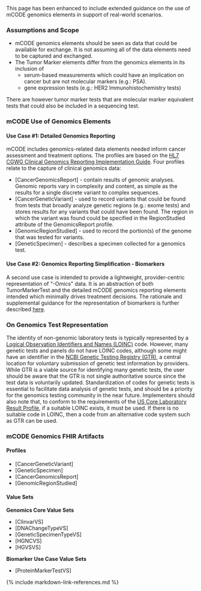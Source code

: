 <div markdown="1" class="note">
This page has been enhanced to include extended guidance on the use of mCODE genomics elements in support of real-world scenarios. 
</div>

### Assumptions and Scope

* mCODE genomics elements should be seen as data that could be available for exchange. It is not assuming all of the data elements need to be captured and exchanged. 
* The Tumor Marker elements differ from the genomics elements in its inclusion of 
  * serum-based measurements which could have an implication on cancer but are not molecular markers (e.g.: PSA).
  * gene expression tests (e.g.: HER2 Immunohistochemistry tests)

There are however tumor marker tests that are molecular marker equivalent tests that could also be included in a sequencing test.

### mCODE Use of Genomics Elements

#### Use Case #1: Detailed Genomics Reporting

mCODE includes genomics-related data elements needed inform cancer assessment and treatment options. The profiles are based on the [HL7 CGWG Clinical Genomics Reporting Implementation Guide](http://hl7.org/fhir/uv/genomics-reporting/index.html). Four profiles relate to the capture of clinical genomics data:

* [CancerGenomicsReport] - contain results of genomic analyses. Genomic reports vary in complexity and content, as simple as the results for a single discrete variant to complex sequences.
* [CancerGeneticVariant] - used to record variants that could be found from tests that broadly analyze genetic regions (e.g.: exome tests) and stores results for any variants that could have been found. The region in which the variant was found could be specified in the RegionStudied attribute of the GenomicsReport profile.
* [GenomicRegionStudied] - used to record the portion(s) of the genome that was tested for variants.
* [GeneticSpecimen] - describes a specimen collected for a genomics test.

#### Use Case #2: Genomics Reporting Simplification - Biomarkers

A second use case is intended to provide a lightweight, provider-centric representation of "-Omics" data. It is an abstraction of both TumorMarkerTest and the detailed mCODE genomics reporting elements intended which minimally drives treatment decisions. The rationale and supplemental guidance for the representation of biomarkers is further described [here](biomarker.html).

### On Genomics Test Representation

The identity of non-genomic laboratory tests is typically represented by a [Logical Observation Identifiers and Names (LOINC)](https://loinc.org/) code. However, many genetic tests and panels do not have LOINC codes, although some might have an identifier in the [NCBI Genetic Testing Registry (GTR)](https://www.ncbi.nlm.nih.gov/gtr/), a central location for voluntary submission of genetic test information by providers. While GTR is a viable source for identifying many genetic tests, the user should be aware that the GTR is not single authoritative source since the test data is voluntarily updated. Standardization of codes for genetic tests is essential to facilitate data analysis of genetic tests, and should be a priority for the genomics testing community in the near future. Implementers should also note that, to conform to the requirements of the [US Core Laboratory Result Profile](http://hl7.org/fhir/us/core/StructureDefinition-us-core-observation-lab.html), if a suitable LOINC exists, it must be used. If there is no suitable code in LOINC, then a code from an alternative code system such as GTR can be used.


### mCODE Genomics FHIR Artifacts
#### Profiles

* [CancerGeneticVariant]
* [GeneticSpecimen]
* [CancerGenomicsReport]
* [GenomicRegionStudied]

#### Value Sets

**Genomics Core Value Sets**
* [ClinvarVS]
* [DNAChangeTypeVS]
* [GeneticSpecimenTypeVS]
* [HGNCVS]
* [HGVSVS]

**Biomarker Use Case Value Sets**
* [ProteinMarkerTestVS]

{% include markdown-link-references.md %}